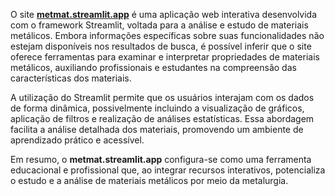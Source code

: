 O site [**metmat.streamlit.app**](https://metmat.streamlit.app/) é uma aplicação web interativa desenvolvida com o framework Streamlit, voltada para a análise e estudo de materiais metálicos. Embora informações específicas sobre suas funcionalidades não estejam disponíveis nos resultados de busca, é possível inferir que o site oferece ferramentas para examinar e interpretar propriedades de materiais metálicos, auxiliando profissionais e estudantes na compreensão das características dos materiais.

A utilização do Streamlit permite que os usuários interajam com os dados de forma dinâmica, possivelmente incluindo a visualização de gráficos, aplicação de filtros e realização de análises estatísticas. Essa abordagem facilita a análise detalhada dos materiais, promovendo um ambiente de aprendizado prático e acessível.

Em resumo, o **metmat.streamlit.app** configura-se como uma ferramenta educacional e profissional que, ao integrar recursos interativos, potencializa o estudo e a análise de materiais metálicos por meio da metalurgia.
